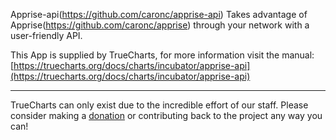 Apprise-api(https://github.com/caronc/apprise-api) Takes advantage of Apprise(https://github.com/caronc/apprise) through your network with a user-friendly API.


This App is supplied by TrueCharts, for more information visit the manual: [https://truecharts.org/docs/charts/incubator/apprise-api](https://truecharts.org/docs/charts/incubator/apprise-api)

---

TrueCharts can only exist due to the incredible effort of our staff.
Please consider making a [donation](https://truecharts.org/docs/about/sponsor) or contributing back to the project any way you can!
